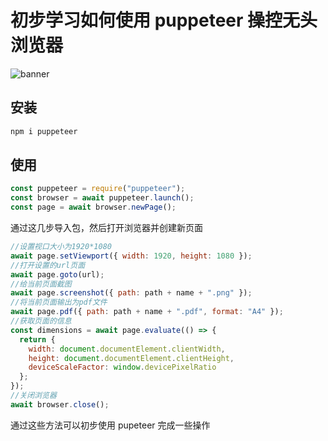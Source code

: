 # 初步学习如何使用 puppeteer 操控无头浏览器

![banner](/img/blog/pupeteer.png)

## 安装

```sh
npm i puppeteer
```

## 使用

```js
const puppeteer = require("puppeteer");
const browser = await puppeteer.launch();
const page = await browser.newPage();
```

通过这几步导入包，然后打开浏览器并创建新页面

```js
//设置视口大小为1920*1080
await page.setViewport({ width: 1920, height: 1080 });
//打开设置的url页面
await page.goto(url);
//给当前页面截图
await page.screenshot({ path: path + name + ".png" });
//将当前页面输出为pdf文件
await page.pdf({ path: path + name + ".pdf", format: "A4" });
//获取页面的信息
const dimensions = await page.evaluate(() => {
  return {
    width: document.documentElement.clientWidth,
    height: document.documentElement.clientHeight,
    deviceScaleFactor: window.devicePixelRatio
  };
});
//关闭浏览器
await browser.close();
```

通过这些方法可以初步使用 pupeteer 完成一些操作

